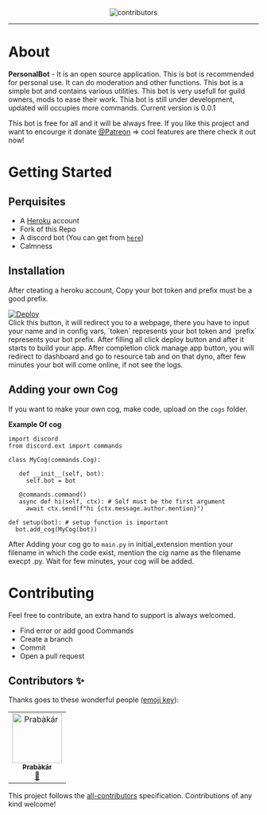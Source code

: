 <div align="center">
<img src="https://img.shields.io/badge/all_contributors-1-orange.svg?style=flat-square" alt="contributors")
<img src="https://i.ibb.co/Fbp9GJ9/Pics-Art-09-26-03-44-18.jpg">
</div>
<hr>

# About
**PersonalBot** - It is an open source application. This is bot is recommended for personal use. It can do moderation and other functions. This bot is a simple bot and contains various utilities. This bot is very usefull for guild owners, mods to ease their work. Thia bot is still under development, updated will occupies more commands. Current version is 0.0.1

This bot is free for all and it will be always free. If you like this project and want to encourge it donate [@Patreon](https://patreon.com/PrabaRock7) => cool features are there check it out now!

# Getting Started

## Perquisites 
* A [Heroku](https://heroku.com) account
* Fork of this Repo
* A discord bot (You can get from [`here`](https://discordapp.com/developers))
* Calmness 

## Installation 
After cteating a heroku account, Copy your bot token and prefix must be a good prefix.

<a href="https://heroku.com/deploy?template=https://github.com/ImPrabakar/PersonalBot">
  <img src="https://www.herokucdn.com/deploy/button.svg" alt="Deploy">
</a><br>
Click this button, it will redirect you to a webpage, there you have to input your name and in config vars, `token` represents your bot token and `prefix` represents your bot prefix. After filling all click deploy button and after it starts to build your app. After completion click manage app button, you will redirect to dashboard and go to resource tab and on that dyno, after few minutes your bot will come online, if not see the logs.

## Adding your own Cog
If you want to make your own cog, make code, upload on the `cogs` folder.

**Example Of cog**

```python3
import discord
from discord.ext import commands

class MyCog(commands.Cog):
  
   def __init__(self, bot):
     self.bot = bot
     
   @commands.command()
   async def hi(self, ctx): # Self must be the first argument 
     await ctx.send(f"hi {ctx.message.author.mention}")
     
def setup(bot): # setup function is important 
  bot.add_cog(MyCog(bot))
```
After Adding your cog go to `main.py` in initial_extension mention your filename in which the code exist, mention the cig name as the filename execpt .py. Wait for few minutes, your cog will be added.

# Contributing
Feel free to contribute, an extra hand to support is always welcomed. 

* Find error or add good Commands
* Create a branch 
* Commit
* Open a pull request

## Contributors ✨

Thanks goes to these wonderful people ([emoji key](https://allcontributors.org/docs/en/emoji-key)):

<!-- ALL-CONTRIBUTORS-LIST:START - Do not remove or modify this section -->
<!-- prettier-ignore -->
<table>
  <tr>
    <td align="center"><a href="https://imprabakar.github.io/"><img src="https://avatars3.githubusercontent.com/u/55774504?v=4" width="100px;" alt="Prabàkár"/><br /><sub><b>Prabàkár</b></sub></a><br /><a href="#design-ImPrabakar" title="Design">🎨</a></td>
  </tr>
</table>

<!-- ALL-CONTRIBUTORS-LIST:END -->

This project follows the [all-contributors](https://github.com/all-contributors/all-contributors) specification. Contributions of any kind welcome!
